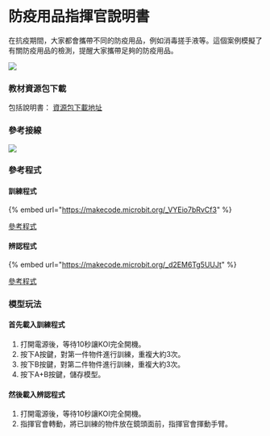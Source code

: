 # 防疫用品指揮官說明書

在抗疫期間，大家都會攜帶不同的防疫用品，例如消毒搓手液等。這個案例模擬了有關防疫用品的檢測，提醒大家攜帶足夠的防疫用品。

![](https://kittenbothk.readthedocs.io/en/latest/\_images/command1.png)

### 教材資源包下載

包括說明書： [資源包下載地址](https://bit.ly/AIHealthCareSetBuildingGuide)

### 參考接線

![](https://kittenbothk.readthedocs.io/en/latest/\_images/commandcon.png)

### 參考程式

#### 訓練程式

{% embed url="https://makecode.microbit.org/_VYEio7bRvCf3" %}

[參考程式](https://makecode.microbit.org/\_VYEio7bRvCf3)

#### 辨認程式

{% embed url="https://makecode.microbit.org/_d2EM6Tg5UUJt" %}

[參考程式](https://makecode.microbit.org/\_d2EM6Tg5UUJt)

### 模型玩法

#### 首先載入訓練程式

1. 打開電源後，等待10秒讓KOI完全開機。
2. 按下A按鍵，對第一件物件進行訓練，重複大約3次。
3. 按下B按鍵，對第二件物件進行訓練，重複大約3次。
4. 按下A+B按鍵，儲存模型。

#### 然後載入辨認程式

1. 打開電源後，等待10秒讓KOI完全開機。
2. 指揮官會轉動，將已訓練的物件放在鏡頭面前，指揮官會揮動手臂。
